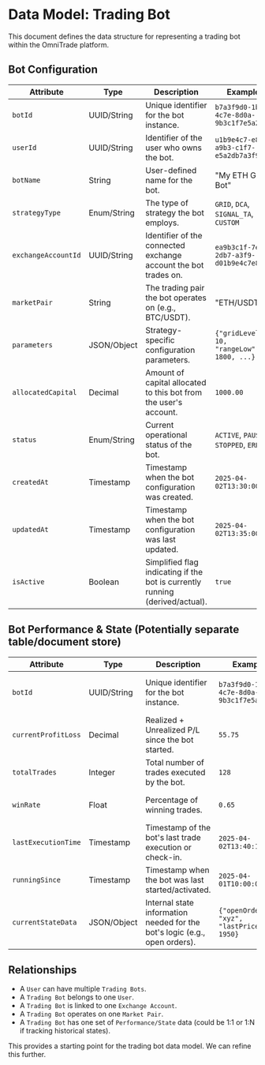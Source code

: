 # Data Model: Trading Bot

This document defines the data structure for representing a trading bot within the OmniTrade platform.

## Bot Configuration

| Attribute           | Type        | Description                                                                  | Example                                     | Notes                                     |
| ------------------- | ----------- | ---------------------------------------------------------------------------- | ------------------------------------------- | ----------------------------------------- |
| `botId`             | UUID/String | Unique identifier for the bot instance.                                      | `b7a3f9d0-1b9e-4c7e-8d0a-9b3c1f7e5a2d`      | Primary Key                               |
| `userId`            | UUID/String | Identifier of the user who owns the bot.                                     | `u1b9e4c7-e8d0-a9b3-c1f7-e5a2db7a3f9d`      | Foreign Key (references User model)       |
| `botName`           | String      | User-defined name for the bot.                                               | "My ETH Grid Bot"                           |                                           |
| `strategyType`      | Enum/String | The type of strategy the bot employs.                                        | `GRID`, `DCA`, `SIGNAL_TA`, `CUSTOM`        |                                           |
| `exchangeAccountId` | UUID/String | Identifier of the connected exchange account the bot trades on.              | `ea9b3c1f-7e5a-2db7-a3f9-d01b9e4c7e8d`      | Foreign Key (references Exchange Account) |
| `marketPair`        | String      | The trading pair the bot operates on (e.g., BTC/USDT).                       | "ETH/USDT"                                  | Format: BASE/QUOTE                        |
| `parameters`        | JSON/Object | Strategy-specific configuration parameters.                                  | `{"gridLevels": 10, "rangeLow": 1800, ...}` | Structure varies based on `strategyType`  |
| `allocatedCapital`  | Decimal     | Amount of capital allocated to this bot from the user's account.             | `1000.00`                                   | In the quote currency of `marketPair`     |
| `status`            | Enum/String | Current operational status of the bot.                                       | `ACTIVE`, `PAUSED`, `STOPPED`, `ERROR`      |                                           |
| `createdAt`         | Timestamp   | Timestamp when the bot configuration was created.                            | `2025-04-02T13:30:00Z`                      |                                           |
| `updatedAt`         | Timestamp   | Timestamp when the bot configuration was last updated.                       | `2025-04-02T13:35:00Z`                      |                                           |
| `isActive`          | Boolean     | Simplified flag indicating if the bot is currently running (derived/actual). | `true`                                      | Can be derived from `status`              |

## Bot Performance & State (Potentially separate table/document store)

| Attribute           | Type        | Description                                                                | Example                                     | Notes                                      |
| ------------------- | ----------- | -------------------------------------------------------------------------- | ------------------------------------------- | ------------------------------------------ |
| `botId`             | UUID/String | Unique identifier for the bot instance.                                    | `b7a3f9d0-1b9e-4c7e-8d0a-9b3c1f7e5a2d`      | Foreign Key (references Bot Configuration) |
| `currentProfitLoss` | Decimal     | Realized + Unrealized P/L since the bot started.                           | `55.75`                                     | In the quote currency                      |
| `totalTrades`       | Integer     | Total number of trades executed by the bot.                                | `128`                                       |                                            |
| `winRate`           | Float       | Percentage of winning trades.                                              | `0.65`                                      | (Winning Trades / Total Trades)            |
| `lastExecutionTime` | Timestamp   | Timestamp of the bot's last trade execution or check-in.                   | `2025-04-02T13:40:15Z`                      |                                            |
| `runningSince`      | Timestamp   | Timestamp when the bot was last started/activated.                         | `2025-04-01T10:00:00Z`                      |                                            |
| `currentStateData`  | JSON/Object | Internal state information needed for the bot's logic (e.g., open orders). | `{"openOrderId": "xyz", "lastPrice": 1950}` | Highly strategy-dependent                  |

## Relationships

- A `User` can have multiple `Trading Bots`.
- A `Trading Bot` belongs to one `User`.
- A `Trading Bot` is linked to one `Exchange Account`.
- A `Trading Bot` operates on one `Market Pair`.
- A `Trading Bot` has one set of `Performance/State` data (could be 1:1 or 1:N if tracking historical states).

This provides a starting point for the trading bot data model. We can refine this further.
